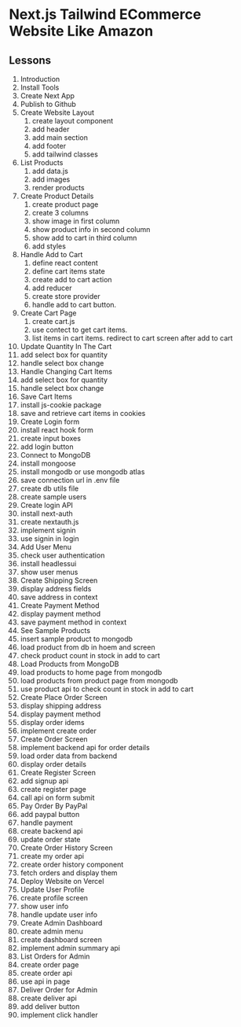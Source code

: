 # Next.js Tailwind ECommerce Website Like Amazon

## Lessons

1. Introduction
2. Install Tools
3. Create Next App
4. Publish to Github
5. Create Website Layout
   1. create layout component
   2. add header
   3. add main section
   4. add footer
   5. add tailwind classes
6. List Products
   1. add data.js
   2. add images
   3. render products
7. Create Product Details
   1. create product page
   2. create 3 columns
   3. show image in first column
   4. show product info in second column
   5. show add to cart in third column
   6. add styles
8. Handle Add to Cart
   1. define react content
   2. define cart items state
   3. create add to cart action
   4. add reducer
   5. create store provider
   6. handle add to cart button.
9. Create Cart Page
   1. create cart.js
   2. use contect to get cart items.
   3. list items in cart items.
      redirect to cart screen after add to cart
10. Update Quantity In The Cart
   1. add select box for quantity
   2. handle select box change
11. Handle Changing Cart Items
   1. add select box for quantity
   2. handle select box change
   3. Save Cart Items
   4. install js-cookie package
   5. save and retrieve cart items in cookies
12. Create Login form
   1. install react hook form
   2. create input boxes
   3. add login button
13. Connect to MongoDB
   1. install mongoose
   2. install mongodb or use mongodb atlas
   3. save connection url in .env file
   4. create db utils file
   5. create sample users
14. Create login API
   1. install next-auth
   2. create nextauth.js
   3. implement signin
   4. use signin in login
15. Add User Menu
   1. check user authentication
   2. install headlessui
   3. show user menus
16. Create Shipping Screen
   1. display address fields
   2. save address in context 
17. Create Payment Method
   1. display payment method
   2. save payment method in context
18. See Sample Products
   1. insert sample product to mongodb
   2. load product from db in hoem and screen
   3. check product count in stock in add to cart
19. Load Products from MongoDB
   1. load products to home page from mongodb
   2. load products from product page from mongodb
   3. use product api to check count in stock in add to cart
20. Create Place Order Screen
   1. display shipping address
   2. display payment method
   3. display order idems
   4. implement create order
21. Create Order Screen
   1. implement backend api for order details
   2. load order data from backend
   3. display order details
22. Create Register Screen
   1. add signup api
   2. create register page
   3. call api on form submit
23. Pay Order By PayPal
   1. add paypal button
   2. handle payment
   3. create backend api
   4. update order state
24. Create Order History Screen
   1. create my order api
   2. create order history component
   3. fetch orders and display them
25. Deploy Website on Vercel
26. Update User Profile
   1. create profile screen
   2. show user info
   3. handle update user info
27. Create Admin Dashboard
   1. create admin menu
   2. create dashboard screen
   3. implement admin summary api
28. List Orders for Admin
   1. create order page
   2. create order api
   3. use api in page
29. Deliver Order for Admin
   1. create deliver api
   2. add deliver button
   3. implement click handler
